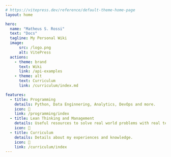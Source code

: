 ```yaml
---
# https://vitepress.dev/reference/default-theme-home-page
layout: home

hero:
  name: "Matheus S. Rossi"
  text: "Docs"
  tagline: My Personal Wiki
  image:
      src: /logo.png
      alt: VitePress
  actions:
    - theme: brand
      text: Wiki
      link: /api-examples
    - theme: alt
      text: Curriculum
      link: /curriculum/index.md

features:
  - title: Programming
    details: Python, Data Enginnering, Analytics, DevOps and more.
    icon: 💾
    link: /programming/index
  - title: Lean Thinking and Management
    details: Useful resources to solve real world problems with real teams.
    icon: 💭
  - title: Curriculum
    details: Details about my experiences and knowledge.
    icon: 🎯
    link: /curriculum/index
---
```



